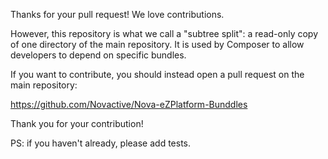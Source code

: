 Thanks for your pull request! We love contributions.

However, this repository is what we call a "subtree split": a read-only copy of one directory of the main repository. It is used by Composer to allow developers to depend on specific bundles.

If you want to contribute, you should instead open a pull request on the main repository:

https://github.com/Novactive/Nova-eZPlatform-Bunddles

Thank you for your contribution!

PS: if you haven't already, please add tests.
